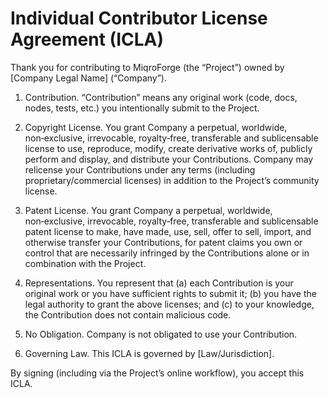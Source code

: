# Individual Contributor License Agreement (ICLA)

Thank you for contributing to MiqroForge (the “Project”) owned by [Company Legal Name] (“Company”).

1) Contribution. “Contribution” means any original work (code, docs, nodes, tests, etc.) you intentionally submit to the Project.

2) Copyright License. You grant Company a perpetual, worldwide, non‑exclusive, irrevocable, royalty‑free, transferable and sublicensable license to use, reproduce, modify, create derivative works of, publicly perform and display, and distribute your Contributions. Company may relicense your Contributions under any terms (including proprietary/commercial licenses) in addition to the Project’s community license.

3) Patent License. You grant Company a perpetual, worldwide, non‑exclusive, irrevocable, royalty‑free, transferable and sublicensable patent license to make, have made, use, sell, offer to sell, import, and otherwise transfer your Contributions, for patent claims you own or control that are necessarily infringed by the Contributions alone or in combination with the Project.

4) Representations. You represent that (a) each Contribution is your original work or you have sufficient rights to submit it; (b) you have the legal authority to grant the above licenses; and (c) to your knowledge, the Contribution does not contain malicious code.

5) No Obligation. Company is not obligated to use your Contribution.

6) Governing Law. This ICLA is governed by [Law/Jurisdiction].

By signing (including via the Project’s online workflow), you accept this ICLA.